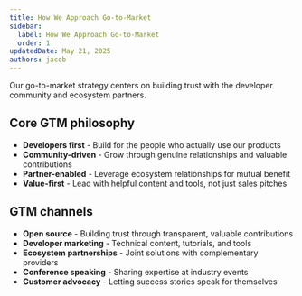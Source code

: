 ```yaml
---
title: How We Approach Go-to-Market
sidebar:
  label: How We Approach Go-to-Market
  order: 1
updatedDate: May 21, 2025
authors: jacob
---
```


Our go-to-market strategy centers on building trust with the developer community and ecosystem partners.

## Core GTM philosophy
- **Developers first** - Build for the people who actually use our products
- **Community-driven** - Grow through genuine relationships and valuable contributions
- **Partner-enabled** - Leverage ecosystem relationships for mutual benefit
- **Value-first** - Lead with helpful content and tools, not just sales pitches

## GTM channels
- **Open source** - Building trust through transparent, valuable contributions
- **Developer marketing** - Technical content, tutorials, and tools
- **Ecosystem partnerships** - Joint solutions with complementary providers
- **Conference speaking** - Sharing expertise at industry events
- **Customer advocacy** - Letting success stories speak for themselves